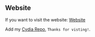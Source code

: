 ## Website

If you want to visit the website: [Website](https://jmd0x.github.io/)

Add my [Cydia Repo](https://jmd0x.github.io/),
`Thanks for visting!`.
